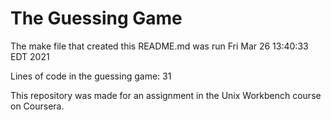 # The Guessing Game  
The make file that created this README.md was run Fri Mar 26 13:40:33 EDT 2021  

Lines of code in the guessing game: 
      31

This repository was made for an assignment in the Unix Workbench course on Coursera.
